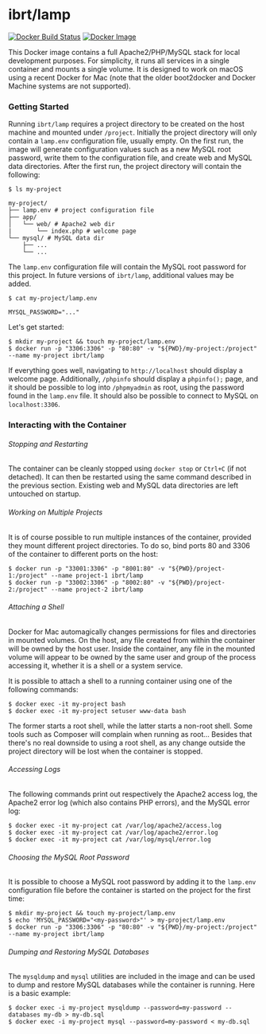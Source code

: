 # ibrt/lamp
[![Docker Build Status](https://img.shields.io/docker/build/ibrt/lamp.svg)](https://hub.docker.com/r/ibrt/lamp/builds)
[![Docker Image](https://images.microbadger.com/badges/image/ibrt/lamp.svg)](https://microbadger.com/images/ibrt/lamp)

This Docker image contains a full Apache2/PHP/MySQL stack for local development purposes. For simplicity, it runs all services in a single container and mounts a single volume. It is designed to work on macOS using a recent Docker for Mac (note that the older boot2docker and Docker Machine systems are not supported).

### Getting Started

Running `ibrt/lamp` requires a project directory to be created on the host machine and mounted under `/project`. Initially the project directory will only contain a `lamp.env` configuration file, usually empty. On the first run, the image will generate configuration values such as a new MySQL root password, write them to the configuration file, and create web and MySQL data directories. After the first run, the project directory will contain the following:

```
$ ls my-project

my-project/
├── lamp.env # project configuration file
├── app/
│   └── web/ # Apache2 web dir
|       └── index.php # welcome page
└── mysql/ # MySQL data dir
    ├── ...
    └── ...
```

The `lamp.env` configuration file will contain the MySQL root password for this project. In future versions of `ibrt/lamp`, additional values may be added.

```
$ cat my-project/lamp.env

MYSQL_PASSWORD="..."
```

Let's get started:

```
$ mkdir my-project && touch my-project/lamp.env
$ docker run -p "3306:3306" -p "80:80" -v "${PWD}/my-project:/project" --name my-project ibrt/lamp
```

If everything goes well, navigating to `http://localhost` should display a welcome page. Additionally, `/phpinfo` should display a `phpinfo();` page, and it should be possible to log into `/phpmyadmin` as root, using the password found in the `lamp.env` file. It should also be possible to connect to MySQL on `localhost:3306`.

### Interacting with the Container

###### Stopping and Restarting

The container can be cleanly stopped using `docker stop` or `Ctrl+C` (if not detached). It can then be restarted using the same command described in the previous section. Existing web and MySQL data directories are left untouched on startup.

###### Working on Multiple Projects

It is of course possible to run multiple instances of the container, provided they mount different project directories. To do so, bind ports 80 and 3306 of the container to different ports on the host:

```
$ docker run -p "33001:3306" -p "8001:80" -v "${PWD}/project-1:/project" --name project-1 ibrt/lamp
$ docker run -p "33002:3306" -p "8002:80" -v "${PWD}/project-2:/project" --name project-2 ibrt/lamp
```

###### Attaching a Shell

Docker for Mac automagically changes permissions for files and directories in mounted volumes. On the host, any file created from within the container will be owned by the host user. Inside the container, any file in the mounted volume will appear to be owned by the same user and group of the process accessing it, whether it is a shell or a system service.

It is possible to attach a shell to a running container using one of the following commands:

```
$ docker exec -it my-project bash
$ docker exec -it my-project setuser www-data bash
```

The former starts a root shell, while the latter starts a non-root shell. Some tools such as Composer will complain when running as root... Besides that there's no real downside to using a root shell, as any change outside the project directory will be lost when the container is stopped.

###### Accessing Logs

The following commands print out respectively the Apache2 access log, the Apache2 error log (which also contains PHP errors), and the MySQL error log:

```
$ docker exec -it my-project cat /var/log/apache2/access.log
$ docker exec -it my-project cat /var/log/apache2/error.log
$ docker exec -it my-project cat /var/log/mysql/error.log
````

###### Choosing the MySQL Root Password

It is possible to choose a MySQL root password by adding it to the `lamp.env` configuration file before the container is started on the project for the first time:

```
$ mkdir my-project && touch my-project/lamp.env
$ echo 'MYSQL_PASSWORD="<my-password>"' > my-project/lamp.env
$ docker run -p "3306:3306" -p "80:80" -v "${PWD}/my-project:/project" --name my-project ibrt/lamp
```

###### Dumping and Restoring MySQL Databases

The `mysqldump` and `mysql` utilities are included in the image and can be used to dump and restore MySQL databases while the container is running. Here is a basic example:

```
$ docker exec -i my-project mysqldump --password=my-password --databases my-db > my-db.sql
$ docker exec -i my-project mysql --password=my-password < my-db.sql
```
